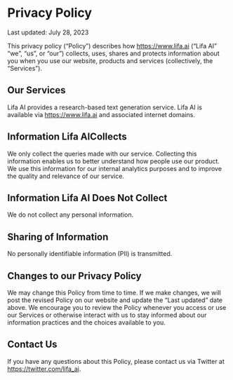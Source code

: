# Privacy Policy

Last updated: July 28, 2023

This privacy policy (“Policy”) describes how https://www.lifa.ai (“Lifa AI” “we”, “us”, or “our”) collects, uses, shares and protects information about you when you use our website, products and services (collectively, the “Services”).

## Our Services

Lifa AI provides a research-based text generation service. Lifa AI is available via https://www.lifa.ai and associated internet domains.

## Information Lifa AICollects

We only collect the queries made with our service. Collecting this information enables us to better understand how people use our product. We use this information for our internal analytics purposes and to improve the quality and relevance of our service.

## Information Lifa AI Does Not Collect

We do not collect any personal information.

## Sharing of Information

No personally identifiable information (PII) is transmitted.

## Changes to our Privacy Policy

We may change this Policy from time to time. If we make changes, we will post the revised Policy on our website and update the “Last updated” date above. We encourage you to review the Policy whenever you access or use our Services or otherwise interact with us to stay informed about our information practices and the choices available to you.

## Contact Us

If you have any questions about this Policy, please contact us via Twitter at <https://twitter.com/lifa_ai>.

